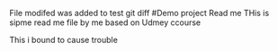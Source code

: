 File modifed was added to test git diff
#Demo project Read me
THis is sipme read me file by me based on Udmey ccourse

This i bound to cause trouble